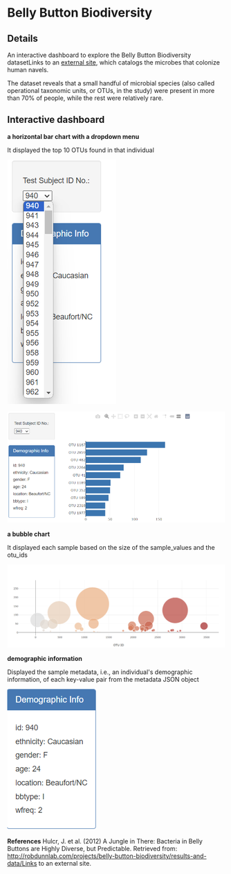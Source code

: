 # Belly Button Biodiversity

## Details
An interactive dashboard to explore the Belly Button Biodiversity datasetLinks to an [external site](https://2u-data-curriculum-team.s3.amazonaws.com/dataviz-classroom/v1.1/14-Interactive-Web-Visualizations/02-Homework/samples.json), which catalogs the microbes that colonize human navels.

The dataset reveals that a small handful of microbial species (also called operational taxonomic units, or OTUs, in the study) were present in more than 70% of people, while the rest were relatively rare.


## Interactive dashboard

**a horizontal bar chart with a dropdown menu**

It displayed the top 10 OTUs found in that individual

![Alt text](https://github.com/sanjchip/belly-button-challenge/blob/main/Resources/image-1.png)


![Alt text](https://github.com/sanjchip/belly-button-challenge/blob/main/Resources/image-2.png)


**a bubble chart**

It displayed each sample based on the size of the sample_values and the otu_ids

![Alt text](https://github.com/sanjchip/belly-button-challenge/blob/main/Resources/image-3.png)

**demographic information**

Displayed the sample metadata, i.e., an individual's demographic information, of each key-value pair from the metadata JSON object 

![Alt text](https://github.com/sanjchip/belly-button-challenge/blob/main/Resources/image-4.png)



**References**
Hulcr, J. et al. (2012) A Jungle in There: Bacteria in Belly Buttons are Highly Diverse, but Predictable. Retrieved from: http://robdunnlab.com/projects/belly-button-biodiversity/results-and-data/Links to an external site.